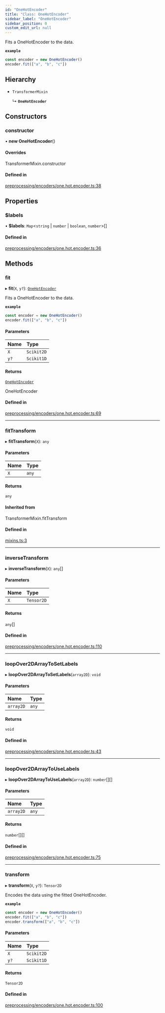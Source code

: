 ```yaml
---
id: "OneHotEncoder"
title: "Class: OneHotEncoder"
sidebar_label: "OneHotEncoder"
sidebar_position: 0
custom_edit_url: null
---
```


Fits a OneHotEncoder to the data.

**`example`**
```js
const encoder = new OneHotEncoder()
encoder.fit(["a", "b", "c"])
```

## Hierarchy

- `TransformerMixin`

  ↳ **`OneHotEncoder`**

## Constructors

### constructor

• **new OneHotEncoder**()

#### Overrides

TransformerMixin.constructor

#### Defined in

[preprocessing/encoders/one.hot.encoder.ts:38](https://github.com/dcrescim/scikit.js/blob/ecc4160/src/preprocessing/encoders/one.hot.encoder.ts#L38)

## Properties

### $labels

• **$labels**: `Map`<`string` \| `number` \| `boolean`, `number`\>[]

#### Defined in

[preprocessing/encoders/one.hot.encoder.ts:36](https://github.com/dcrescim/scikit.js/blob/ecc4160/src/preprocessing/encoders/one.hot.encoder.ts#L36)

## Methods

### fit

▸ **fit**(`X`, `y?`): [`OneHotEncoder`](OneHotEncoder)

Fits a OneHotEncoder to the data.

**`example`**
```js
const encoder = new OneHotEncoder()
encoder.fit(["a", "b", "c"])
```

#### Parameters

| Name | Type |
| :------ | :------ |
| `X` | `Scikit2D` |
| `y?` | `Scikit1D` |

#### Returns

[`OneHotEncoder`](OneHotEncoder)

OneHotEncoder

#### Defined in

[preprocessing/encoders/one.hot.encoder.ts:69](https://github.com/dcrescim/scikit.js/blob/ecc4160/src/preprocessing/encoders/one.hot.encoder.ts#L69)

___

### fitTransform

▸ **fitTransform**(`X`): `any`

#### Parameters

| Name | Type |
| :------ | :------ |
| `X` | `any` |

#### Returns

`any`

#### Inherited from

TransformerMixin.fitTransform

#### Defined in

[mixins.ts:3](https://github.com/dcrescim/scikit.js/blob/ecc4160/src/mixins.ts#L3)

___

### inverseTransform

▸ **inverseTransform**(`X`): `any`[]

#### Parameters

| Name | Type |
| :------ | :------ |
| `X` | `Tensor2D` |

#### Returns

`any`[]

#### Defined in

[preprocessing/encoders/one.hot.encoder.ts:110](https://github.com/dcrescim/scikit.js/blob/ecc4160/src/preprocessing/encoders/one.hot.encoder.ts#L110)

___

### loopOver2DArrayToSetLabels

▸ **loopOver2DArrayToSetLabels**(`array2D`): `void`

#### Parameters

| Name | Type |
| :------ | :------ |
| `array2D` | `any` |

#### Returns

`void`

#### Defined in

[preprocessing/encoders/one.hot.encoder.ts:43](https://github.com/dcrescim/scikit.js/blob/ecc4160/src/preprocessing/encoders/one.hot.encoder.ts#L43)

___

### loopOver2DArrayToUseLabels

▸ **loopOver2DArrayToUseLabels**(`array2D`): `number`[][]

#### Parameters

| Name | Type |
| :------ | :------ |
| `array2D` | `any` |

#### Returns

`number`[][]

#### Defined in

[preprocessing/encoders/one.hot.encoder.ts:75](https://github.com/dcrescim/scikit.js/blob/ecc4160/src/preprocessing/encoders/one.hot.encoder.ts#L75)

___

### transform

▸ **transform**(`X`, `y?`): `Tensor2D`

Encodes the data using the fitted OneHotEncoder.

**`example`**
```js
const encoder = new OneHotEncoder()
encoder.fit(["a", "b", "c"])
encoder.transform(["a", "b", "c"])
```

#### Parameters

| Name | Type |
| :------ | :------ |
| `X` | `Scikit2D` |
| `y?` | `Scikit1D` |

#### Returns

`Tensor2D`

#### Defined in

[preprocessing/encoders/one.hot.encoder.ts:100](https://github.com/dcrescim/scikit.js/blob/ecc4160/src/preprocessing/encoders/one.hot.encoder.ts#L100)
